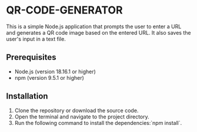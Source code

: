 # QR-CODE-GENERATOR
This is a simple Node.js application that prompts the user to enter a URL and generates a QR code image based on the entered URL. It also saves the user's input in a text file.

## Prerequisites
  <ul>
    <li>Node.js (version 18.16.1 or higher)</li>
    <li>npm (version 9.5.1 or higher)</li>
  </ul>

## Installation
  <ol>
    <li>Clone the repository or download the source code.</li>
    <li>Open the terminal and navigate to the project directory.</li>
    <li>Run the following command to install the dependencies:`npm install`. </li>

  </ol>
